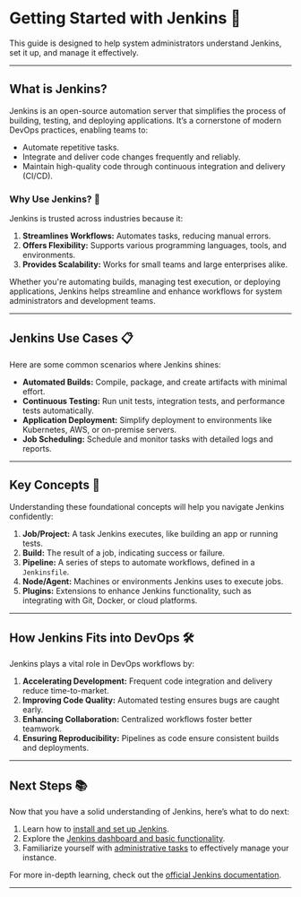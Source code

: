 # Getting Started with Jenkins 🚀

This guide is designed to help system administrators understand Jenkins, set it up, and manage it effectively.  

---

## What is Jenkins? 

Jenkins is an open-source automation server that simplifies the process of building, testing, and deploying applications. It’s a cornerstone of modern DevOps practices, enabling teams to:  
- Automate repetitive tasks.  
- Integrate and deliver code changes frequently and reliably.  
- Maintain high-quality code through continuous integration and delivery (CI/CD).  

### Why Use Jenkins? 🌟

Jenkins is trusted across industries because it:  
1. **Streamlines Workflows:** Automates tasks, reducing manual errors.  
2. **Offers Flexibility:** Supports various programming languages, tools, and environments.  
3. **Provides Scalability:** Works for small teams and large enterprises alike.  

Whether you're automating builds, managing test execution, or deploying applications, Jenkins helps streamline and enhance workflows for system administrators and development teams.

---

## Jenkins Use Cases 📋

Here are some common scenarios where Jenkins shines:  
- **Automated Builds:** Compile, package, and create artifacts with minimal effort.  
- **Continuous Testing:** Run unit tests, integration tests, and performance tests automatically.  
- **Application Deployment:** Simplify deployment to environments like Kubernetes, AWS, or on-premise servers.  
- **Job Scheduling:** Schedule and monitor tasks with detailed logs and reports.  

---

## Key Concepts 🔑

Understanding these foundational concepts will help you navigate Jenkins confidently:  

1. **Job/Project:** A task Jenkins executes, like building an app or running tests.  
2. **Build:** The result of a job, indicating success or failure.  
3. **Pipeline:** A series of steps to automate workflows, defined in a `Jenkinsfile`.  
4. **Node/Agent:** Machines or environments Jenkins uses to execute jobs.  
5. **Plugins:** Extensions to enhance Jenkins functionality, such as integrating with Git, Docker, or cloud platforms.

---

## How Jenkins Fits into DevOps 🛠️

Jenkins plays a vital role in DevOps workflows by:  
1. **Accelerating Development:** Frequent code integration and delivery reduce time-to-market.  
2. **Improving Code Quality:** Automated testing ensures bugs are caught early.  
3. **Enhancing Collaboration:** Centralized workflows foster better teamwork.  
4. **Ensuring Reproducibility:** Pipelines as code ensure consistent builds and deployments.

---

## Next Steps 📚

Now that you have a solid understanding of Jenkins, here’s what to do next:  
1. Learn how to [install and set up Jenkins](Installation_Setup.md).  
2. Explore the [Jenkins dashboard and basic functionality](Jenkins_Basics.md).  
3. Familiarize yourself with [administrative tasks](Administration_Tasks.md) to effectively manage your instance.  

For more in-depth learning, check out the [official Jenkins documentation](https://www.jenkins.io/doc/).  

---
